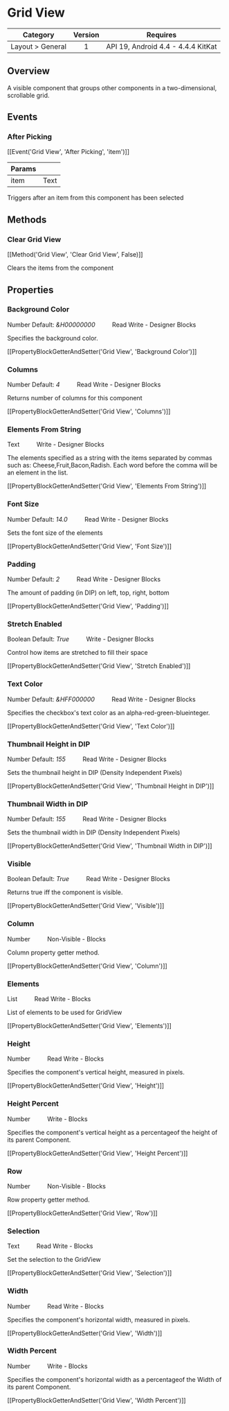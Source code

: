 # Grid View

| Category | Version | Requires |
|:--------:|:-------:|:--------:|
|Layout > General|1|API 19, Android 4.4 - 4.4.4 KitKat|

## Overview

A visible component that groups other components in a two-dimensional, scrollable grid.

## Events

### After Picking

[[Event('Grid View', 'After Picking', 'item')]]

| Params | []() |
|--------|------|
|item|Text|


Triggers after an item from this component has been selected

## Methods

### Clear Grid View

[[Method('Grid View', 'Clear Grid View', False)]]

Clears the items from the component

## Properties

### Background Color

<span class="chip chip-number">Number</span> <span class="chip chip-number">Default: <i>&H00000000</i></span>&nbsp;&nbsp;&nbsp;&nbsp;&nbsp;&nbsp;&nbsp;&nbsp;&nbsp;&nbsp;<span class="chip chip-rw">Read</span> <span class="chip chip-rw">Write</span> - <span class="chip chip-bd">Designer</span> <span class="chip chip-bd">Blocks</span> 

Specifies the background color.

[[PropertyBlockGetterAndSetter('Grid View', 'Background Color')]]

### Columns

<span class="chip chip-number">Number</span> <span class="chip chip-number">Default: <i>4</i></span>&nbsp;&nbsp;&nbsp;&nbsp;&nbsp;&nbsp;&nbsp;&nbsp;&nbsp;&nbsp;<span class="chip chip-rw">Read</span> <span class="chip chip-rw">Write</span> - <span class="chip chip-bd">Designer</span> <span class="chip chip-bd">Blocks</span> 

Returns number of columns for this component

[[PropertyBlockGetterAndSetter('Grid View', 'Columns')]]

### Elements From String

<span class="chip chip-text">Text</span>&nbsp;&nbsp;&nbsp;&nbsp;&nbsp;&nbsp;&nbsp;&nbsp;&nbsp;&nbsp;<span class="chip chip-rw">Write</span> - <span class="chip chip-bd">Designer</span> <span class="chip chip-bd">Blocks</span> 

The elements specified as a string with the items separated by commas such as: Cheese,Fruit,Bacon,Radish. Each word before the comma will be an element in the list.

[[PropertyBlockGetterAndSetter('Grid View', 'Elements From String')]]

### Font Size

<span class="chip chip-number">Number</span> <span class="chip chip-number">Default: <i>14.0</i></span>&nbsp;&nbsp;&nbsp;&nbsp;&nbsp;&nbsp;&nbsp;&nbsp;&nbsp;&nbsp;<span class="chip chip-rw">Read</span> <span class="chip chip-rw">Write</span> - <span class="chip chip-bd">Designer</span> <span class="chip chip-bd">Blocks</span> 

Sets the font size of the elements

[[PropertyBlockGetterAndSetter('Grid View', 'Font Size')]]

### Padding

<span class="chip chip-number">Number</span> <span class="chip chip-number">Default: <i>2</i></span>&nbsp;&nbsp;&nbsp;&nbsp;&nbsp;&nbsp;&nbsp;&nbsp;&nbsp;&nbsp;<span class="chip chip-rw">Read</span> <span class="chip chip-rw">Write</span> - <span class="chip chip-bd">Designer</span> <span class="chip chip-bd">Blocks</span> 

The amount of padding (in DIP) on left, top, right, bottom

[[PropertyBlockGetterAndSetter('Grid View', 'Padding')]]

### Stretch Enabled

<span class="chip chip-boolean">Boolean</span> <span class="chip chip-boolean">Default: <i>True</i></span>&nbsp;&nbsp;&nbsp;&nbsp;&nbsp;&nbsp;&nbsp;&nbsp;&nbsp;&nbsp;<span class="chip chip-rw">Write</span> - <span class="chip chip-bd">Designer</span> <span class="chip chip-bd">Blocks</span> 

Control how items are stretched to fill their space

[[PropertyBlockGetterAndSetter('Grid View', 'Stretch Enabled')]]

### Text Color

<span class="chip chip-number">Number</span> <span class="chip chip-number">Default: <i>&HFF000000</i></span>&nbsp;&nbsp;&nbsp;&nbsp;&nbsp;&nbsp;&nbsp;&nbsp;&nbsp;&nbsp;<span class="chip chip-rw">Read</span> <span class="chip chip-rw">Write</span> - <span class="chip chip-bd">Designer</span> <span class="chip chip-bd">Blocks</span> 

Specifies the checkbox's text color as an alpha-red-green-blueinteger.

[[PropertyBlockGetterAndSetter('Grid View', 'Text Color')]]

### Thumbnail Height in DIP

<span class="chip chip-number">Number</span> <span class="chip chip-number">Default: <i>155</i></span>&nbsp;&nbsp;&nbsp;&nbsp;&nbsp;&nbsp;&nbsp;&nbsp;&nbsp;&nbsp;<span class="chip chip-rw">Read</span> <span class="chip chip-rw">Write</span> - <span class="chip chip-bd">Designer</span> <span class="chip chip-bd">Blocks</span> 

Sets the thumbnail height in DIP (Density Independent Pixels)

[[PropertyBlockGetterAndSetter('Grid View', 'Thumbnail Height in DIP')]]

### Thumbnail Width in DIP

<span class="chip chip-number">Number</span> <span class="chip chip-number">Default: <i>155</i></span>&nbsp;&nbsp;&nbsp;&nbsp;&nbsp;&nbsp;&nbsp;&nbsp;&nbsp;&nbsp;<span class="chip chip-rw">Read</span> <span class="chip chip-rw">Write</span> - <span class="chip chip-bd">Designer</span> <span class="chip chip-bd">Blocks</span> 

Sets the thumbnail width in DIP (Density Independent Pixels)

[[PropertyBlockGetterAndSetter('Grid View', 'Thumbnail Width in DIP')]]

### Visible

<span class="chip chip-boolean">Boolean</span> <span class="chip chip-boolean">Default: <i>True</i></span>&nbsp;&nbsp;&nbsp;&nbsp;&nbsp;&nbsp;&nbsp;&nbsp;&nbsp;&nbsp;<span class="chip chip-rw">Read</span> <span class="chip chip-rw">Write</span> - <span class="chip chip-bd">Designer</span> <span class="chip chip-bd">Blocks</span> 

Returns true iff the component is visible.

[[PropertyBlockGetterAndSetter('Grid View', 'Visible')]]

### Column

<span class="chip chip-number">Number</span>&nbsp;&nbsp;&nbsp;&nbsp;&nbsp;&nbsp;&nbsp;&nbsp;&nbsp;&nbsp;<span class="chip chip-rw">Non-Visible</span> - <span class="chip chip-bd">Blocks</span> 

Column property getter method.

[[PropertyBlockGetterAndSetter('Grid View', 'Column')]]

### Elements

<span class="chip chip-list">List</span>&nbsp;&nbsp;&nbsp;&nbsp;&nbsp;&nbsp;&nbsp;&nbsp;&nbsp;&nbsp;<span class="chip chip-rw">Read</span> <span class="chip chip-rw">Write</span> - <span class="chip chip-bd">Blocks</span> 

List of elements to be used for GridView

[[PropertyBlockGetterAndSetter('Grid View', 'Elements')]]

### Height

<span class="chip chip-number">Number</span>&nbsp;&nbsp;&nbsp;&nbsp;&nbsp;&nbsp;&nbsp;&nbsp;&nbsp;&nbsp;<span class="chip chip-rw">Read</span> <span class="chip chip-rw">Write</span> - <span class="chip chip-bd">Blocks</span> 

Specifies the component's vertical height, measured in pixels.

[[PropertyBlockGetterAndSetter('Grid View', 'Height')]]

### Height Percent

<span class="chip chip-number">Number</span>&nbsp;&nbsp;&nbsp;&nbsp;&nbsp;&nbsp;&nbsp;&nbsp;&nbsp;&nbsp;<span class="chip chip-rw">Write</span> - <span class="chip chip-bd">Blocks</span> 

Specifies the component's vertical height as a percentageof the height of its parent Component.

[[PropertyBlockGetterAndSetter('Grid View', 'Height Percent')]]

### Row

<span class="chip chip-number">Number</span>&nbsp;&nbsp;&nbsp;&nbsp;&nbsp;&nbsp;&nbsp;&nbsp;&nbsp;&nbsp;<span class="chip chip-rw">Non-Visible</span> - <span class="chip chip-bd">Blocks</span> 

Row property getter method.

[[PropertyBlockGetterAndSetter('Grid View', 'Row')]]

### Selection

<span class="chip chip-text">Text</span>&nbsp;&nbsp;&nbsp;&nbsp;&nbsp;&nbsp;&nbsp;&nbsp;&nbsp;&nbsp;<span class="chip chip-rw">Read</span> <span class="chip chip-rw">Write</span> - <span class="chip chip-bd">Blocks</span> 

Set the selection to the GridView

[[PropertyBlockGetterAndSetter('Grid View', 'Selection')]]

### Width

<span class="chip chip-number">Number</span>&nbsp;&nbsp;&nbsp;&nbsp;&nbsp;&nbsp;&nbsp;&nbsp;&nbsp;&nbsp;<span class="chip chip-rw">Read</span> <span class="chip chip-rw">Write</span> - <span class="chip chip-bd">Blocks</span> 

Specifies the component's horizontal width, measured in pixels.

[[PropertyBlockGetterAndSetter('Grid View', 'Width')]]

### Width Percent

<span class="chip chip-number">Number</span>&nbsp;&nbsp;&nbsp;&nbsp;&nbsp;&nbsp;&nbsp;&nbsp;&nbsp;&nbsp;<span class="chip chip-rw">Write</span> - <span class="chip chip-bd">Blocks</span> 

Specifies the component's horizontal width as a percentageof the Width of its parent Component.

[[PropertyBlockGetterAndSetter('Grid View', 'Width Percent')]]